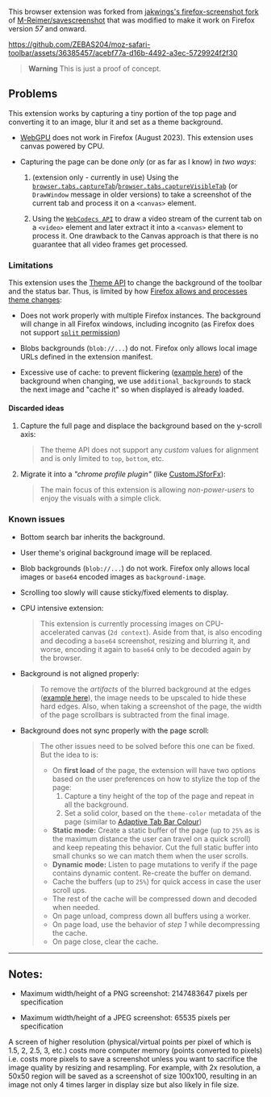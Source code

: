 This browser extension was forked from [jakwings's firefox-screenshot fork](https://github.com/jakwings/firefox-screenshot) of [M-Reimer/savescreenshot](https://github.com/M-Reimer/savescreenshot/tree/14315d4bdcec34efb85b9534701094e63af2b3c3) that was modified to make it work on Firefox version *57* and onward.

https://github.com/ZEBAS204/moz-safari-toolbar/assets/36385457/acebf77a-d16b-4492-a3ec-5729924f2f30

> **Warning**
> This is just a proof of concept.

## Problems

This extension works by capturing a tiny portion of the top page and converting it to an image, blur it and set as a theme background.

- [WebGPU](https://developer.mozilla.org/en-US/docs/Web/API/WebGPU_API) does not work in Firefox (August 2023). This extension uses canvas powered by CPU.

- Capturing the page can be done *only* (or as far as I know) in *two ways*:

  1. (extension only - currently in use) Using the [`browser.tabs.captureTab`](https://developer.mozilla.org/en-US/docs/Mozilla/Add-ons/WebExtensions/API/tabs/captureTab)/[`browser.tabs.captureVisibleTab`](https://developer.mozilla.org/en-US/docs/Mozilla/Add-ons/WebExtensions/API/tabs/captureVisibleTab) (or `DrawWindow` message in older versions) to take a screenshot of the current tab and process it on a `<canvas>` element.

  2. Using the [`WebCodecs API`](https://developer.mozilla.org/en-US/docs/Web/API/WebCodecs_API) to draw a video stream of the current tab on a `<video>` element and later extract it into a `<canvas>` element to process it.
One drawback to the Canvas approach is that there is no guarantee that all video frames get processed.

### Limitations

This extension uses the [Theme API](https://developer.mozilla.org/en-US/docs/Mozilla/Add-ons/WebExtensions/API/theme) to change the background of the toolbar and the status bar. Thus, is limited by how [Firefox allows and processes theme changes](https://github.com/mozilla/gecko-dev/blob/master/toolkit/modules/LightweightThemeConsumer.sys.mjs):

- Does not work properly with multiple Firefox instances. The background will change in all Firefox windows, including incognito (as Firefox does not support [`split` permission](https://bugzilla.mozilla.org/show_bug.cgi?id=1380812))

- Blobs backgrounds (`blob://...`) do not. Firefox only allows local image URLs defined in the extension manifest.

- Excessive use of cache: to prevent flickering ([example here](https://i.imgur.com/fqwnQro.gif)) of the background when changing, we use `additional_backgrounds` to stack the next image and "cache it" so when displayed is already loaded.

#### Discarded ideas

1. Capture the full page and displace the background based on the y-scroll axis:
   > The theme API does not support any *custom* values for alignment and is only limited to `top`, `bottom`, etc.

2. Migrate it into a *"chrome profile plugin"* (like [CustomJSforFx](https://github.com/Aris-t2/CustomJSforFx)):
   > The main focus of this extension is allowing *non-power-users* to enjoy the visuals with a simple click.

### Known issues

- Bottom search bar inherits the background.

- User theme's original background image will be replaced.

- Blob backgrounds (`blob://...`) do not work. Firefox only allows local images or `base64` encoded images as `background-image`.

- Scrolling too slowly will cause sticky/fixed elements to display.

- CPU intensive extension:
  > This extension is currently processing images on CPU-accelerated canvas (`2d context`). Aside from that, is also encoding and decoding a `base64` screenshot, resizing and blurring it, and worse, encoding it again to `base64` only to be decoded again by the browser.


- Background is not aligned properly:
  > To remove the *artifacts* of the blurred background at the edges ([example here](https://i.imgur.com/fqwnQro.gif)), the image needs to be upscaled to hide these hard edges.
  > Also, when taking a screenshot of the page, the width of the page scrollbars is subtracted from the final image.

- Background does not sync properly with the page scroll:
  > The other issues need to be solved before this one can be fixed.
  > But the idea to is:
  > - On **first load** of the page, the extension will have two options based on the user preferences on how to stylize the top of the page:
  >   1. Capture a tiny height of the top of the page and repeat in all the background.
  >   2. Set a solid color, based on the `theme-color` metadata of the page (similar to [Adaptive Tab Bar Colour](https://github.com/easonwong-de/Adaptive-Tab-Bar-Colour))
  > - **Static mode:** Create a static buffer of the page (up to `25%` as is the maximum distance the user can travel on a quick scroll) and keep repeating this behavior. Cut the full static buffer into small chunks so we can match them when the user scrolls.
  > - **Dynamic mode:** Listen to page mutations to verify if the page contains dynamic content. Re-create the buffer on demand.
  > - Cache the buffers (up to `25%`) for quick access in case the user scroll ups.
  > - The rest of the cache will be compressed down and decoded when needed.
  > - On page unload, compress down all buffers using a worker.
  > - On page load, use the behavior of *step 1* while decompressing the cache.
  > - On page close, clear the cache.

---

## Notes:

- Maximum width/height of a PNG screenshot: 2147483647 pixels per specification

- Maximum width/height of a JPEG screenshot: 65535 pixels per specification

A screen of higher resolution (physical/virtual points per pixel of which is 1.5, 2, 2.5, 3, etc.) costs more computer memory (points converted to pixels) i.e. costs more pixels to save a screenshot unless you want to sacrifice the image quality by resizing and resampling.  For example, with 2x resolution, a 50x50 region will be saved as a screenshot of size 100x100, resulting in an image not only 4 times larger in display size but also likely in file size.
